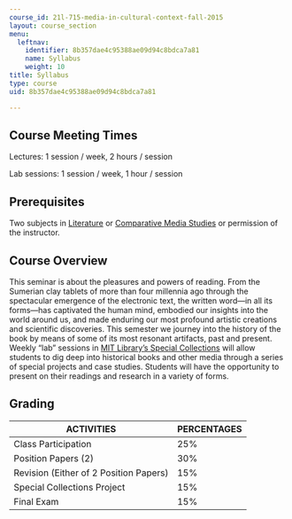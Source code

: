 ```yaml
---
course_id: 21l-715-media-in-cultural-context-fall-2015
layout: course_section
menu:
  leftnav:
    identifier: 8b357dae4c95388ae09d94c8bdca7a81
    name: Syllabus
    weight: 10
title: Syllabus
type: course
uid: 8b357dae4c95388ae09d94c8bdca7a81

---
```


Course Meeting Times
--------------------

Lectures: 1 session / week, 2 hours / session

Lab sessions: 1 session / week, 1 hour / session

Prerequisites
-------------

Two subjects in [Literature](./resolveuid/2247dfeede7968af4abe886d3c840bd2) or [Comparative Media Studies](./resolveuid/ecb0f9e16a968cb037f627ab03a7b68d) or permission of the instructor.

Course Overview
---------------

This seminar is about the pleasures and powers of reading. From the Sumerian clay tablets of more than four millennia ago through the spectacular emergence of the electronic text, the written word—in all its forms—has captivated the human mind, embodied our insights into the world around us, and made enduring our most profound artistic creations and scientific discoveries. This semester we journey into the history of the book by means of some of its most resonant artifacts, past and present. Weekly “lab” sessions in [MIT Library’s Special Collections](https://libraries.mit.edu/archives/) will allow students to dig deep into historical books and other media through a series of special projects and case studies. Students will have the opportunity to present on their readings and research in a variety of forms.

Grading
-------

| ACTIVITIES | PERCENTAGES |
| --- | --- |
| Class Participation | 25% |
| Position Papers (2) | 30% |
| Revision (Either of 2 Position Papers) | 15% |
| Special Collections Project | 15% |
| Final Exam | 15%